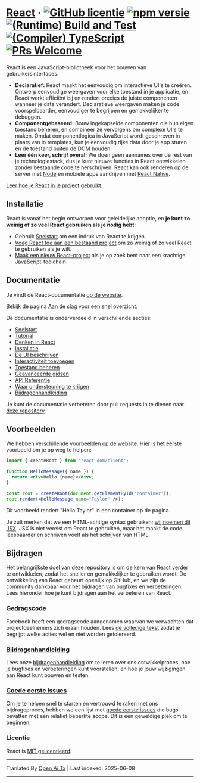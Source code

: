 # [React](https://react.dev/) &middot; [![GitHub licentie](https://img.shields.io/badge/license-MIT-blue.svg)](https://github.com/facebook/react/blob/main/LICENSE) [![npm versie](https://img.shields.io/npm/v/react.svg?style=flat)](https://www.npmjs.com/package/react) [![(Runtime) Build and Test](https://github.com/facebook/react/actions/workflows/runtime_build_and_test.yml/badge.svg)](https://github.com/facebook/react/actions/workflows/runtime_build_and_test.yml) [![(Compiler) TypeScript](https://github.com/facebook/react/actions/workflows/compiler_typescript.yml/badge.svg?branch=main)](https://github.com/facebook/react/actions/workflows/compiler_typescript.yml) [![PRs Welcome](https://img.shields.io/badge/PRs-welcome-brightgreen.svg)](https://legacy.reactjs.org/docs/how-to-contribute.html#your-first-pull-request)

React is een JavaScript-bibliotheek voor het bouwen van gebruikersinterfaces.

* **Declaratief:** React maakt het eenvoudig om interactieve UI's te creëren. Ontwerp eenvoudige weergaven voor elke toestand in je applicatie, en React werkt efficiënt bij en rendert precies de juiste componenten wanneer je data verandert. Declaratieve weergaven maken je code voorspelbaarder, eenvoudiger te begrijpen en gemakkelijker te debuggen.
* **Componentgebaseerd:** Bouw ingekapselde componenten die hun eigen toestand beheren, en combineer ze vervolgens om complexe UI's te maken. Omdat componentlogica in JavaScript wordt geschreven in plaats van in templates, kun je eenvoudig rijke data door je app sturen en de toestand buiten de DOM houden.
* **Leer één keer, schrijf overal:** We doen geen aannames over de rest van je technologiestack, dus je kunt nieuwe functies in React ontwikkelen zonder bestaande code te herschrijven. React kan ook renderen op de server met [Node](https://nodejs.org/en) en mobiele apps aandrijven met [React Native](https://reactnative.dev/).

[Leer hoe je React in je project gebruikt](https://react.dev/learn).

## Installatie

React is vanaf het begin ontworpen voor geleidelijke adoptie, en **je kunt zo weinig of zo veel React gebruiken als je nodig hebt**:

* Gebruik [Snelstart](https://react.dev/learn) om een indruk van React te krijgen.
* [Voeg React toe aan een bestaand project](https://react.dev/learn/add-react-to-an-existing-project) om zo weinig of zo veel React te gebruiken als je wilt.
* [Maak een nieuw React-project](https://react.dev/learn/start-a-new-react-project) als je op zoek bent naar een krachtige JavaScript-toolchain.

## Documentatie

Je vindt de React-documentatie [op de website](https://react.dev/).

Bekijk de pagina [Aan de slag](https://react.dev/learn) voor een snel overzicht.

De documentatie is onderverdeeld in verschillende secties:

* [Snelstart](https://react.dev/learn)
* [Tutorial](https://react.dev/learn/tutorial-tic-tac-toe)
* [Denken in React](https://react.dev/learn/thinking-in-react)
* [Installatie](https://react.dev/learn/installation)
* [De UI beschrijven](https://react.dev/learn/describing-the-ui)
* [Interactiviteit toevoegen](https://react.dev/learn/adding-interactivity)
* [Toestand beheren](https://react.dev/learn/managing-state)
* [Geavanceerde gidsen](https://react.dev/learn/escape-hatches)
* [API Referentie](https://react.dev/reference/react)
* [Waar ondersteuning te krijgen](https://react.dev/community)
* [Bijdragenhandleiding](https://legacy.reactjs.org/docs/how-to-contribute.html)

Je kunt de documentatie verbeteren door pull requests in te dienen naar [deze repository](https://github.com/reactjs/react.dev).

## Voorbeelden

We hebben verschillende voorbeelden [op de website](https://react.dev/). Hier is het eerste voorbeeld om je op weg te helpen:

```jsx
import { createRoot } from 'react-dom/client';

function HelloMessage({ name }) {
  return <div>Hello {name}</div>;
}

const root = createRoot(document.getElementById('container'));
root.render(<HelloMessage name="Taylor" />);
```

Dit voorbeeld rendert "Hello Taylor" in een container op de pagina.

Je zult merken dat we een HTML-achtige syntax gebruiken; [wij noemen dit JSX](https://react.dev/learn#writing-markup-with-jsx). JSX is niet vereist om React te gebruiken, maar het maakt de code leesbaarder en schrijven voelt als het schrijven van HTML.

## Bijdragen

Het belangrijkste doel van deze repository is om de kern van React verder te ontwikkelen, zodat het sneller en gemakkelijker te gebruiken wordt. De ontwikkeling van React gebeurt openlijk op GitHub, en we zijn de community dankbaar voor het bijdragen van bugfixes en verbeteringen. Lees hieronder hoe je kunt bijdragen aan het verbeteren van React.

### [Gedragscode](https://code.fb.com/codeofconduct)

Facebook heeft een gedragscode aangenomen waarvan we verwachten dat projectdeelnemers zich eraan houden. Lees [de volledige tekst](https://code.fb.com/codeofconduct) zodat je begrijpt welke acties wel en niet worden getolereerd.

### [Bijdragenhandleiding](https://legacy.reactjs.org/docs/how-to-contribute.html)

Lees onze [bijdragenhandleiding](https://legacy.reactjs.org/docs/how-to-contribute.html) om te leren over ons ontwikkelproces, hoe je bugfixes en verbeteringen kunt voorstellen, en hoe je jouw wijzigingen aan React kunt bouwen en testen.

### [Goede eerste issues](https://github.com/facebook/react/labels/good%20first%20issue)

Om je te helpen snel te starten en vertrouwd te raken met ons bijdrageproces, hebben we een lijst met [goede eerste issues](https://github.com/facebook/react/labels/good%20first%20issue) die bugs bevatten met een relatief beperkte scope. Dit is een geweldige plek om te beginnen.

### Licentie

React is [MIT gelicentieerd](./LICENSE).

---

Tranlated By [Open Ai Tx](https://github.com/OpenAiTx/OpenAiTx) | Last indexed: 2025-06-08

---